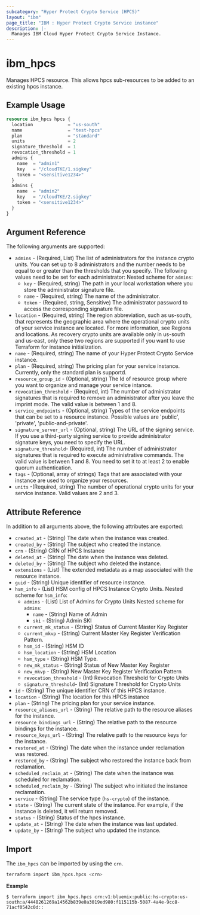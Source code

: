 ```yaml
---
subcategory: "Hyper Protect Crypto Service (HPCS)"
layout: "ibm"
page_title: "IBM : Hyper Protect Crypto Service instance"
description: |-
  Manages IBM Cloud Hyper Protect Crypto Service Instance.
---
```


# ibm\_hpcs

Manages HPCS resource. This allows hpcs sub-resources to be added to an existing hpcs instance.

## Example Usage

```terraform
resource ibm_hpcs hpcs {
  location             = "us-south"
  name                 = "test-hpcs"
  plan                 = "standard"
  units                = 2
  signature_threshold  = 1
  revocation_threshold = 1
  admins {
    name  = "admin1"
    key   = "/cloudTKE/1.sigkey"
    token = "<sensitive1234>"
  }
  admins {
    name  = "admin2"
    key   = "/cloudTKE/2.sigkey"
    token = "<sensitive1234>"
  }
}
```

## Argument Reference

The following arguments are supported:
* `admins` - (Required, List) The list of administrators for the instance crypto units. You can set up to 8 administrators and the number needs to be equal to or greater than the thresholds that you specify. The following values need to be set for each administrator: 
  Nested scheme for `admins`:
  * `key` - (Required, string) The path in your local workstation where you store the administrator signature file.
  * `name` - (Required, string) The name of the administrator.
  * `token` - (Required, string, Sensitive) The administrator password to access the corresponding signature file.
* `location` - (Required, string) The region abbreviation, such as us-south, that represents the geographic area where the operational crypto units of your service instance are located. For more information, see Regions and locations. As recovery crypto units are available only in us-south and us-east, only these two regions are supported if you want to use Terraform for instance initialization.
* `name` - (Required, string) The name of your Hyper Protect Crypto Service instance.
* `plan` - (Required, string) The pricing plan for your service instance. Currently, only the standard plan is supportd.
* `resource_group_id` - (Optional, string) The Id of resource group where you want to organize and manage your service intance.
* `revocation_threshold` - (Required, int) The number of administrator signatures that is required to remove an administrator after you leave the imprint mode. The valid value is between 1 and 8.
* `service_endpoints` - (Optional, string) Types of the service endpoints that can be set to a resource instance. Possible values are 'public', 'private', 'public-and-private'.
* `signature_server_url` - (Optional, string) The URL of the signing service. If you use a third-party signing service to provide administrator signature keys, you need to specify the URL.
* `signature_threshold`- (Required, int)  The number of administrator signatures that is required to execute administrative commands. The valid value is between 1 and 8. You need to set it to at least 2 to enable quorum authentication.
* `tags` - (Optional, array of strings) Tags that are associated with your instance are used to organize your resources. 
* `units` -(Required, string) The number of operational crypto units for your service instance. Valid values are 2 and 3.
## Attribute Reference

In addition to all arguments above, the following attributes are exported:

* `created_at` - (String) The date when the instance was created.
* `created_by` - (String) The subject who created the instance.
* `crn` - (String) CRN of HPCS Instance
* `deleted_at` - (String) The date when the instance was deleted.
* `deleted_by` - (String) The subject who deleted the instance.
* `extensions` - (List) The extended metadata as a map associated with the resource instance.
* `guid` - (String) Unique identifier of resource instance.
* `hsm_info` - (List) HSM config of HPCS Instance Crypto Units.
  Nested scheme for `hsm_info`:
  * `admins` - (List) List of Admins for Crypto Units
    Nested scheme for `admins`:
      * `name` - (String) Name of Admin
      * `ski` - (String) Admin SKI
  * `current_mk_status` - (String) Status of Current Master Key Register
  * `current_mkvp` - (String) Current Master Key Register Verification Pattern.
  * `hsm_id` - (String) HSM ID
  * `hsm_location` - (String) HSM Location
  * `hsm_type` - (String) HSM Type.
  * `new_mk_status` - (String) Status of New Master Key Register
  * `new_mkvp` - (String) New Master Key Register Verification Pattern
  * `revocation_threshold` - (Int) Revocation Threshold for Crypto Units
  * `signature_threshold`- (Int) Signature Threshold for Crypto Units
* `id` - (String) The unique identifier CRN of this HPCS instance.
* `location` - (String) The location for this HPCS instance
* `plan` - (String) The pricing plan for your service instance.
* `resource_aliases_url` - (String) The relative path to the resource aliases for the instance.
* `resource_bindings_url` - (String) The relative path to the resource bindings for the instance.
* `resource_keys_url` - (String) The relative path to the resource keys for the instance.
* `restored_at` - (String) The date when the instance under reclamation was restored.
* `restored_by` - (String) The subject who restored the instance back from reclamation.
* `scheduled_reclaim_at` - (String) The date when the instance was scheduled for reclamation.
* `scheduled_reclaim_by` - (String) The subject who initiated the instance reclamation.
* `service` - (String) The service type (`hs-crypto`) of the instance.
* `state` - (String) The current state of the instance. For example, if the instance is deleted, it will return removed.
* `status` - (String) Status of the hpcs instance.
* `update_at` - (String) The date when the instance was last updated.
* `update_by` - (String) The subject who updated the instance.

## Import
The `ibm_hpcs` can be imported by using the `crn`.

```bash
terraform import ibm_hpcs.hpcs <crn>
```

**Example**

```
$ terraform import ibm_hpcs.hpcs crn:v1:bluemix:public:hs-crypto:us-south:a/4448261269a14562b839e0a3019ed980:f115115b-5087-4a4e-9cc8-71acf0542c0d::
```
